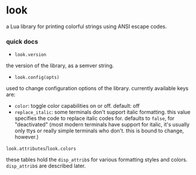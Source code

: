 # look

a Lua library for printing colorful strings using ANSI escape codes.

### quick docs

- `look.version`

the version of the library, as a semver string.

- `look.config(opts)`

used to change configuration options of the library.
currently available keys are:

- `color`: toggle color capabilities on or off. default: off
- `replace_italic`: some terminals don't support italic formatting. this value specifies the code to replace italic codes for. defaults to `false`, for "deactivated" (most modern terminals have support for italic, it's usually only ttys or really simple terminals who don't. this is bound to change, however.)

`look.attributes`/`look.colors`

these tables hold the `disp_attrib`s for various formatting styles and colors. `disp_attrib`s are described later.
